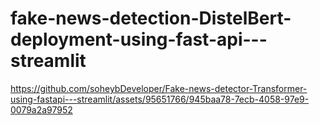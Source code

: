 # fake-news-detection-DistelBert-deployment-using-fast-api---streamlit



https://github.com/soheybDeveloper/Fake-news-detector-Transformer-using-fastapi---streamlit/assets/95651766/945baa78-7ecb-4058-97e9-0079a2a97952

